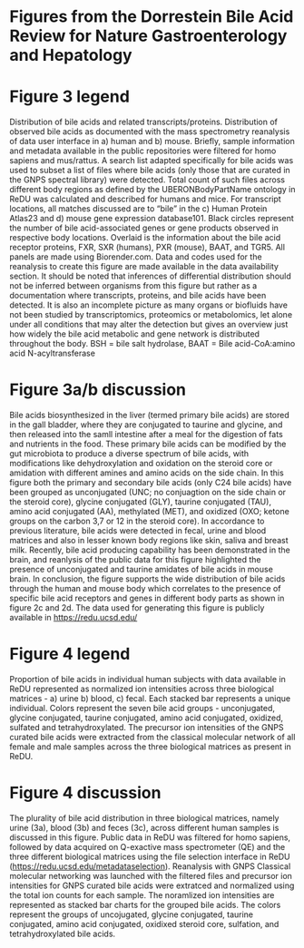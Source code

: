 # Figures from the Dorrestein Bile Acid Review for Nature Gastroenterology and Hepatology
# Figure 3 legend
Distribution of bile acids and related transcripts/proteins. Distribution of observed bile acids as documented with the mass spectrometry reanalysis of data user interface in a) human and b) mouse. Briefly, sample information and metadata available in the public repositories were filtered for homo sapiens and mus/rattus. A search list adapted specifically for bile acids was used to subset a list of files where bile acids (only those that are curated in the GNPS spectral library) were detected. Total count of such files across different body regions as defined by the UBERONBodyPartName ontology in ReDU was calculated and described for humans and mice. For transcript locations, all matches discussed are to “bile” in the c) Human Protein Atlas23 and d) mouse gene expression database101. Black circles represent the number of bile acid-associated genes or gene products observed in respective body locations. Overlaid is the information about the bile acid receptor proteins, FXR, SXR (humans), PXR (mouse), BAAT, and TGR5. All panels are made using Biorender.com. Data and codes used for the reanalysis to create this figure are made available in the data availability section. It should be noted that inferences of differential distribution should not be inferred between organisms from this figure but rather as a documentation where transcripts, proteins, and bile acids have been detected. It is also an incomplete picture as many organs or biofluids have not been studied by transcriptomics, proteomics or metabolomics, let alone under all conditions that may alter the detection but gives an overview just how widely the bile acid metabolic and gene network is distributed throughout the body. BSH = bile salt hydrolase, BAAT = Bile acid-CoA:amino acid N-acyltransferase

# Figure 3a/b discussion
Bile acids biosynthesized in the liver (termed primary bile acids) are stored in the gall bladder, where they are conjugated to taurine and glycine, and then released into the samll intestine after a meal for the digestion of fats and nutrients in the food. These primary bile acids can be modified by the gut microbiota to produce a diverse spectrum of bile acids, with modifications like dehydroxylation and oxidation on the steroid core or amidation with different amines and amino acids on the side chain. In this figure both the primary and secondary bile acids (only C24 bile acids) have been grouped as unconjugated (UNC; no conjuagtion on the side chain or the steroid core), glycine conjugated (GLY), taurine conjugated (TAU), amino acid conjugated (AA), methylated (MET), and oxidized (OXO; ketone groups on the carbon 3,7 or 12 in the steroid core). In accordance to previous literature, bile acids were detected in fecal, urine and blood matrices and also in lesser known body regions like skin, saliva and breast milk. Recently, bile acid producing capability has been demonstrated in the brain, and reanlysis of the public data for this figure highlighted the presence of unconjugated and taurine amidates of bile acids in mouse brain. In conclusion, the figure supports the wide distribution of bile acids through the human and mouse body which correlates to the presence of specific bile acid receptors and genes in different body parts as shown in figure 2c and 2d. The data used for generating this figure is publicly available in https://redu.ucsd.edu/   

# Figure 4 legend
Proportion of bile acids in individual human subjects with data available in ReDU represented as normalized ion intensities across three biological matrices - a) urine b) blood, c) fecal. Each stacked bar represents a unique individual. Colors represent the seven bile acid groups - unconjugated, glycine conjugated, taurine conjugated, amino acid conjugated, oxidized, sulfated and tetrahydroxylated. The precursor ion intensities of the GNPS curated bile acids were extracted from the classical molecular network of all female and male samples across the three biological matrices as present in ReDU. 

# Figure 4 discussion
The plurality of bile acid distribution in three biological matrices, namely urine (3a), blood (3b) and feces (3c), across different human samples is discussed in this figure. Public data in ReDU was filtered for homo sapiens, followed by data acquired on Q-exactive mass spectrometer (QE) and the three different biological matrices using the file selection interface in ReDU (https://redu.ucsd.edu/metadataselection). Reanalysis with GNPS Classical molecular networking was launched with the filtered files and precursor ion intensities for GNPS curated bile acids were extratced and normalized using the total ion counts for each sample. The noramlized ion intensities are represented as stacked bar charts for the grouped bile acids. The colors represent the groups of uncojugated, glycine conjugated, taurine conjugated, amino acid conjugated, oxidixed steroid core, sulfation, and tetrahydroxylated bile acids. 


